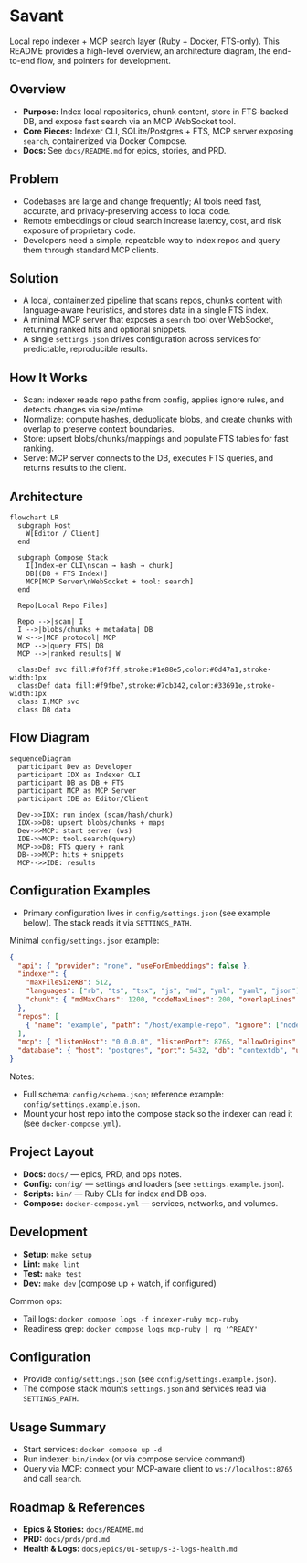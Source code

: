 # Savant

Local repo indexer + MCP search layer (Ruby + Docker, FTS-only). This README provides a high-level overview, an architecture diagram, the end-to-end flow, and pointers for development.

## Overview
- **Purpose:** Index local repositories, chunk content, store in FTS-backed DB, and expose fast search via an MCP WebSocket tool.
- **Core Pieces:** Indexer CLI, SQLite/Postgres + FTS, MCP server exposing `search`, containerized via Docker Compose.
- **Docs:** See `docs/README.md` for epics, stories, and PRD.

## Problem
- Codebases are large and change frequently; AI tools need fast, accurate, and privacy‑preserving access to local code.
- Remote embeddings or cloud search increase latency, cost, and risk exposure of proprietary code.
- Developers need a simple, repeatable way to index repos and query them through standard MCP clients.

## Solution
- A local, containerized pipeline that scans repos, chunks content with language‑aware heuristics, and stores data in a single FTS index.
- A minimal MCP server that exposes a `search` tool over WebSocket, returning ranked hits and optional snippets.
- A single `settings.json` drives configuration across services for predictable, reproducible results.

## How It Works
- Scan: indexer reads repo paths from config, applies ignore rules, and detects changes via size/mtime.
- Normalize: compute hashes, deduplicate blobs, and create chunks with overlap to preserve context boundaries.
- Store: upsert blobs/chunks/mappings and populate FTS tables for fast ranking.
- Serve: MCP server connects to the DB, executes FTS queries, and returns results to the client.

## Architecture
```mermaid
flowchart LR
  subgraph Host
    W[Editor / Client]
  end

  subgraph Compose Stack
    I[Index-er CLI\nscan → hash → chunk]
    DB[(DB + FTS Index)]
    MCP[MCP Server\nWebSocket + tool: search]
  end

  Repo[Local Repo Files]

  Repo -->|scan| I
  I -->|blobs/chunks + metadata| DB
  W <-->|MCP protocol| MCP
  MCP -->|query FTS| DB
  MCP -->|ranked results| W

  classDef svc fill:#f0f7ff,stroke:#1e88e5,color:#0d47a1,stroke-width:1px
  classDef data fill:#f9fbe7,stroke:#7cb342,color:#33691e,stroke-width:1px
  class I,MCP svc
  class DB data
```

## Flow Diagram
```mermaid
sequenceDiagram
  participant Dev as Developer
  participant IDX as Indexer CLI
  participant DB as DB + FTS
  participant MCP as MCP Server
  participant IDE as Editor/Client

  Dev->>IDX: run index (scan/hash/chunk)
  IDX->>DB: upsert blobs/chunks + maps
  Dev->>MCP: start server (ws)
  IDE->>MCP: tool.search(query)
  MCP->>DB: FTS query + rank
  DB-->>MCP: hits + snippets
  MCP-->>IDE: results
```

## Configuration Examples
- Primary configuration lives in `config/settings.json` (see example below). The stack reads it via `SETTINGS_PATH`.

Minimal `config/settings.json` example:

```json
{
  "api": { "provider": "none", "useForEmbeddings": false },
  "indexer": {
    "maxFileSizeKB": 512,
    "languages": ["rb", "ts", "tsx", "js", "md", "yml", "yaml", "json"],
    "chunk": { "mdMaxChars": 1200, "codeMaxLines": 200, "overlapLines": 3 }
  },
  "repos": [
    { "name": "example", "path": "/host/example-repo", "ignore": ["node_modules/**", "tmp/**", ".git/**"] }
  ],
  "mcp": { "listenHost": "0.0.0.0", "listenPort": 8765, "allowOrigins": ["*"] },
  "database": { "host": "postgres", "port": 5432, "db": "contextdb", "user": "context", "password": "contextpw", "useVectors": false }
}
```

Notes:
- Full schema: `config/schema.json`; reference example: `config/settings.example.json`.
- Mount your host repo into the compose stack so the indexer can read it (see `docker-compose.yml`).

## Project Layout
- **Docs:** `docs/` — epics, PRD, and ops notes.
- **Config:** `config/` — settings and loaders (see `settings.example.json`).
- **Scripts:** `bin/` — Ruby CLIs for index and DB ops.
- **Compose:** `docker-compose.yml` — services, networks, and volumes.

## Development
- **Setup:** `make setup`
- **Lint:** `make lint`
- **Test:** `make test`
- **Dev:** `make dev` (compose up + watch, if configured)

Common ops:
- Tail logs: `docker compose logs -f indexer-ruby mcp-ruby`
- Readiness grep: `docker compose logs mcp-ruby | rg '^READY'`

## Configuration
- Provide `config/settings.json` (see `config/settings.example.json`).
- The compose stack mounts `settings.json` and services read via `SETTINGS_PATH`.

## Usage Summary
- Start services: `docker compose up -d`
- Run indexer: `bin/index` (or via compose service command)
- Query via MCP: connect your MCP‑aware client to `ws://localhost:8765` and call `search`.

## Roadmap & References
- **Epics & Stories:** `docs/README.md`
- **PRD:** `docs/prds/prd.md`
- **Health & Logs:** `docs/epics/01-setup/s-3-logs-health.md`
